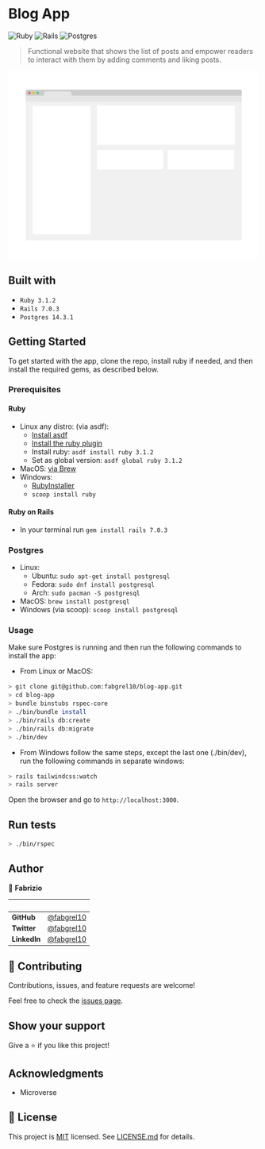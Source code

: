 # Blog App

![Ruby](https://img.shields.io/badge/ruby-%23CC342D.svg?style=for-the-badge&logo=ruby&logoColor=white)
![Rails](https://img.shields.io/badge/rails-%23CC0000.svg?style=for-the-badge&logo=ruby-on-rails&logoColor=white)
![Postgres](https://img.shields.io/badge/postgres-%23316192.svg?style=for-the-badge&logo=postgresql&logoColor=white)

> Functional website that shows the list of posts and empower readers to interact with them by adding comments and liking posts.

![screenshot](./app/assets/images//app_screenshot.png)

## Built with

- `Ruby 3.1.2`
- `Rails 7.0.3`
- `Postgres 14.3.1`

## Getting Started

To get started with the app, clone the repo, install ruby if needed, and then install the required gems, as described below.

### Prerequisites

#### Ruby

- Linux any distro: (via asdf):
  - [Install asdf](https://asdf-vm.com/guide/getting-started.html#_3-install-asdf)
  - [Install the ruby plugin](https://github.com/asdf-vm/asdf-ruby.git)
  - Install ruby: `asdf install ruby 3.1.2`
  - Set as global version: `asdf global ruby 3.1.2`
- MacOS: [via Brew](https://blog.rubatic.com/2021/01/install-any-version-of-ruby-on-mac-osx-with-homebrew)
- Windows:
  - [RubyInstaller](https://rubyinstaller.org/)
  - `scoop install ruby`

#### Ruby on Rails

- In your terminal run `gem install rails 7.0.3`

### Postgres

- Linux:
  - Ubuntu: `sudo apt-get install postgresql`
  - Fedora: `sudo dnf install postgresql`
  - Arch: `sudo pacman -S postgresql`
- MacOS: `brew install postgresql`
- Windows (via scoop): `scoop install postgresql`

### Usage

Make sure Postgres is running and then run the following commands to install the app:

- From Linux or MacOS:

```bash
> git clone git@github.com:fabgrel10/blog-app.git
> cd blog-app
> bundle binstubs rspec-core
> ./bin/bundle install
> ./bin/rails db:create
> ./bin/rails db:migrate
> ./bin/dev
```

- From Windows follow the same steps, except the last one (./bin/dev), run the following commands
in separate windows:

```bash
> rails tailwindcss:watch
> rails server
```

Open the browser and go to `http://localhost:3000`.

## Run tests

```bash
> ./bin/rspec
```

## Author

👤 **Fabrizio**

| &nbsp;       | &nbsp;                                               |
| ------------ | ---------------------------------------------------- |
| **GitHub**   | [@fabgrel10](https://github.com/fabgrel10)           |
| **Twitter**  | [@fabgrel10](https://twitter.com/fabgrel10)          |
| **LinkedIn** | [@fabgrel10](https://www.linkedin.com/in/fabgrel10/) |

## 🤝 Contributing

Contributions, issues, and feature requests are welcome!

Feel free to check the [issues page](../../issues/).

## Show your support

Give a ⭐️ if you like this project!

## Acknowledgments

- Microverse

## 📝 License

This project is [MIT](https://mit-license.org/) licensed. See [LICENSE.md](LICENSE.md) for details.
